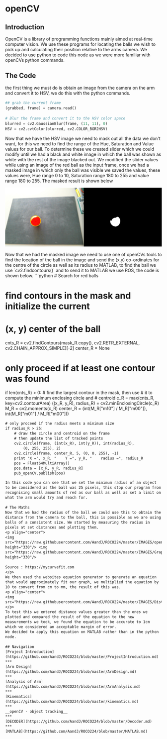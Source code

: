 # openCV

## Introduction 
OpenCV is a library of programming functions mainly aimed at real-time computer vision. We use these programs for locating the balls we wish to pick up and calculating their position relative to the arms camera. We decided to use python to code this node as we were more familiar with openCVs python commands.  

## The Code
the first thing we must do is obtain an image from the camera on the arm and convert it to HSV, we do this with the python commands.  
```python
## grab the current frame
(grabbed, frame) = camera.read()

# Blur the frame and convert it to the HSV color space
blurred = cv2.GaussianBlur(frame, (11, 11), 0)
HSV = cv2.cvtColor(blurred, cv2.COLOR_BGR2HSV)
```
Now that we have the HSV image we need to mask out all the data we don't want, for this we need to find the range of the Hue, Saturation and Value values for our ball. To determine these we created slider which we could modify until we had a black and white image in which the ball was shown as white with the rest of the image blacked out. We modified the slider values while using an image of the red ball as the input frame, once we had a masked image in which only the ball was visible we saved the values, these values were, Hue range 0 to 10, Saturation range 180 to 255 and value range 180 to 255. The masked result is shown below   
<p align="center">
<img src="https://raw.githubusercontent.com/AandJ/ROCO224/master/IMAGES/MASKEDBALL.png"/>  
</p>
Now that we had the masked image we need to use one of openCVs tools to find the location of the ball in the image and send the (x,y) co-ordinates for the centre of the circle as well as its radius to MATLAB, to find the ball we use `cv2.findcontours()` and to send it to MATLAB we use ROS, the code is shown below.
```python
# Search for red balls

# find contours in the mask and initialize the current
# (x, y) center of the ball
cnts_R = cv2.findContours(mask_R.copy(), cv2.RETR_EXTERNAL,
	cv2.CHAIN_APPROX_SIMPLE)[-2]
center_R = None
 	
# only proceed if at least one contour was found
if len(cnts_R) > 0:
	# find the largest contour in the mask, then use
	# it to compute the minimum enclosing circle and
	# centroid
	c_R = max(cnts_R, key=cv2.contourArea)
	((x_R, y_R), radius_R) = cv2.minEnclosingCircle(c_R)
	M_R = cv2.moments(c_R)
	center_R = (int(M_R["m10"] / M_R["m00"]), int(M_R["m01"] / M_R["m00"]))
 
	# only proceed if the radius meets a minimum size
	if radius_R > 25:
		# draw the circle and centroid on the frame
		# then update the list of tracked points
		cv2.circle(frame, (int(x_R), int(y_R)), int(radius_R),
			(0, 255, 255), 2)
		cv2.circle(frame, center_R, 5, (0, 0, 255), -1)
		print "X =", x_R, "    Y =", y_R, "    radius =", radius_R
		pos = Float64MultiArray()			
		pos.data = [x_R, y_R, radius_R]
		pub_openCV.publish(pos)
```
In this code you can see that we set the minimum radius of an object to be considered as the ball was 25 pixels, this stop our program from recognising small amounts of red as our ball as well as set a limit on what the arm would try and reach for.  

# The Maths
Now that we had the radius of the ball we could use this to obtain the distance from the camera to the ball, this is possible as we are using balls of a consistent size. We started by measuring the radius in pixels at set distances and plotting them.
<p align="center">
<img src="https://raw.githubusercontent.com/AandJ/ROCO224/master/IMAGES/openCVSpreadsheet.png"  height="330"/> <img src="https://raw.githubusercontent.com/AandJ/ROCO224/master/IMAGES/GraphOPENCV.png" height="330"/>  

Source : https://mycurvefit.com  
</p>
We then used the websites equation generator to generate an equation that would approximately fit our graph, we multiplied the equation by 10 to convert from cm to mm, the result of this was.  
<p align="center">
<img src="https://raw.githubusercontent.com/AandJ/ROCO224/master/IMAGES/DistanceEQ.PNG"/>  
</p>
To test this we entered distance values greater than the ones we plotted and compared the result of the equation to the new measurements we took, we found the equation to be accurate to 1cm which we considered an acceptable margin of error.  
We decided to apply this equation on MATLAB rather than in the python node.  

## Navigation
[Project Introduction](https://github.com/AandJ/ROCO224/blob/master/ProjectIntroduction.md)  
***
[Arm Design](https://github.com/AandJ/ROCO224/blob/master/ArmDesign.md)  
***
[Analysis of Arm](https://github.com/AandJ/ROCO224/blob/master/ArmAnalysis.md)  
***
[Kinematics](https://github.com/AandJ/ROCO224/blob/master/kinematics.md)  
***
__openCV - object tracking__  
***
[DECODER](https://github.com/AandJ/ROCO224/blob/master/Decoder.md)  
***
[MATLAB](https://github.com/AandJ/ROCO224/blob/master/MATLAB.md)  

